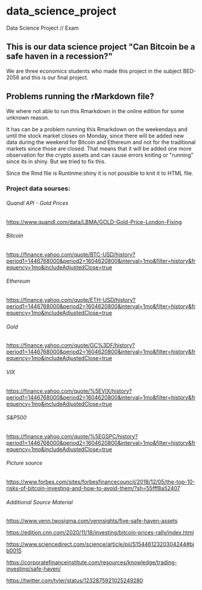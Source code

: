 # data_science_project
Data Science Project // Exam

## This is our data science project "Can Bitcoin be a safe haven in a recession?"
We are three economics students who made this project in the subject BED-2056 and this is our final project. 

## Problems running the rMarkdown file? 

We where not able to run this Rmarkdown in the online edition for some unknown reason.

It has can be a problem running this Rmarkdown on the weekendays and until the stock market closes on Monday, since there will be added new data during the weekend for Bitcoin and Ethereum and not for the traditional markets since those are closed. That means that it will be added one more observation for the crypto assets and can cause errors kniting or "running" since its in shiny. But we tried to fix this. 

Since the Rmd file is Runtinme:shiny it is not possible to knit it to HTML file. 





### Project data sourses:

###### Quandl API - Gold Prices
https://www.quandl.com/data/LBMA/GOLD-Gold-Price-London-Fixing

###### Bitcoin
https://finance.yahoo.com/quote/BTC-USD/history?period1=1446768000&period2=1604620800&interval=1mo&filter=history&frequency=1mo&includeAdjustedClose=true

###### Ethereum
https://finance.yahoo.com/quote/ETH-USD/history?period1=1446768000&period2=1604620800&interval=1mo&filter=history&frequency=1mo&includeAdjustedClose=true

###### Gold
https://finance.yahoo.com/quote/GC%3DF/history?period1=1446768000&period2=1604620800&interval=1mo&filter=history&frequency=1mo&includeAdjustedClose=true

###### VIX
https://finance.yahoo.com/quote/%5EVIX/history?period1=1446768000&period2=1604620800&interval=1mo&filter=history&frequency=1mo&includeAdjustedClose=true

###### S&P500
https://finance.yahoo.com/quote/%5EGSPC/history?period1=1446768000&period2=1604620800&interval=1mo&filter=history&frequency=1mo&includeAdjustedClose=true

###### Picture source
https://www.forbes.com/sites/forbesfinancecouncil/2018/12/05/the-top-10-risks-of-bitcoin-investing-and-how-to-avoid-them/?sh=55fff8a52407

###### Additional Source Material

https://www.venn.twosigma.com/vennsights/five-safe-haven-assets

https://edition.cnn.com/2020/11/18/investing/bitcoin-prices-rally/index.html

https://www.sciencedirect.com/science/article/pii/S1544612320304244#bib0015

https://corporatefinanceinstitute.com/resources/knowledge/trading-investing/safe-haven/

https://twitter.com/tyler/status/1232875921025249280


